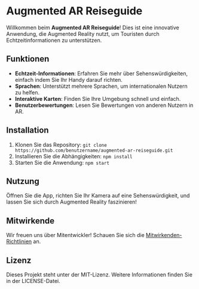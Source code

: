 # Augmented AR Reiseguide

Willkommen beim **Augmented AR Reiseguide**! Dies ist eine innovative Anwendung, die Augmented Reality nutzt, um Touristen durch Echtzeitinformationen zu unterstützen.

## Funktionen
- **Echtzeit-Informationen**: Erfahren Sie mehr über Sehenswürdigkeiten, einfach indem Sie Ihr Handy darauf richten.
- **Sprachen**: Unterstützt mehrere Sprachen, um internationalen Nutzern zu helfen.
- **Interaktive Karten**: Finden Sie Ihre Umgebung schnell und einfach.
- **Benutzerbewertungen**: Lesen Sie Bewertungen von anderen Nutzern in AR.

## Installation
1. Klonen Sie das Repository: `git clone https://github.com/benutzername/augmented-ar-reiseguide.git`
2. Installieren Sie die Abhängigkeiten: `npm install`
3. Starten Sie die Anwendung: `npm start`

## Nutzung
Öffnen Sie die App, richten Sie Ihr Kamera auf eine Sehenswürdigkeit, und lassen Sie sich durch Augmented Reality faszinieren!

## Mitwirkende
Wir freuen uns über Mitentwickler! Schauen Sie sich die [Mitwirkenden-Richtlinien](CONTRIBUTING.md) an.

## Lizenz
Dieses Projekt steht unter der MIT-Lizenz. Weitere Informationen finden Sie in der LICENSE-Datei.